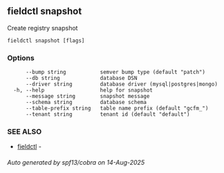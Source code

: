 ## fieldctl snapshot

Create registry snapshot

```
fieldctl snapshot [flags]
```

### Options

```
      --bump string           semver bump type (default "patch")
      --db string             database DSN
      --driver string         database driver (mysql|postgres|mongo)
  -h, --help                  help for snapshot
      --message string        snapshot message
      --schema string         database schema
      --table-prefix string   table name prefix (default "gcfm_")
      --tenant string         tenant id (default "default")
```

### SEE ALSO

* [fieldctl](fieldctl.md)	 - 

###### Auto generated by spf13/cobra on 14-Aug-2025
